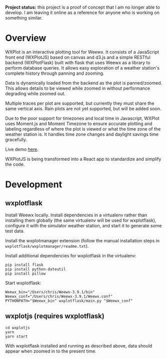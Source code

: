 **Project status:** this project is a proof of concept that I am no longer able to develop. I am leaving it online as a reference for anyone who is working on something similar.

# Overview

WXPlot is an interactive plotting tool for Weewx. It consists of a JavaScript front end (WXPlotJS) based on canvas and d3.js and a simple RESTful backend (WXPlotFlask) built with flask that uses Weewx as a library to perform database queries. It allows easy exploration of a weather station's complete history through panning and zooming.

Data is dynamically loaded from the backend as the plot is panned/zoomed. This allows details to be viewed while zoomed in without performance degrading while zoomed out.

Multiple traces per plot are supported, but currently they must share the same vertical axis. Rain plots are not yet supported, but will be added soon.

Due to the poor support for timezones and local time in Javascript, WXPlot uses Moment.js and Moment Timezone to ensure accurate plotting and labeling regardless of where the plot is viewed or what the time zone of the weather station is. It handles time zone changes and daylight savings time gracefully.

Live demo [here](http://matterivineyards.com/wxplot).

WXPlotJS is being transformed into a React app to standardize and simplify the code.

# Development

## wxplotflask

Install Weewx locally. Install dependencies in a virtualenv rather than installing them globally (the same virtualenv will be used for wxplotflask), configure it with the simulator weather station, and start it to generate some test data.

Install the wxplotmanager extension (follow the manual installation steps in `wxplotflask/wxplotmanager/readme.txt`).

Install additional dependencies for wxplotflask in the virtualenv:

```
pip install flask
pip install python-dateutil
pip install pillow
```

Start wxplotflask:

```
Weewx_bin="/Users/chris/Weewx-3.9.1/bin"
Weewx_conf="/Users/chris/Weewx-3.9.1/Weewx.conf"
PYTHONPATH="$Weewx_bin" wxplotflask/main.py "$Weewx_conf"
```

## wxplotjs (requires wxplotflask)

```
cd wxplotjs
yarn
yarn start
```

With wxplotflask installed and running as described above, data should appear when zoomed in to the present time.
